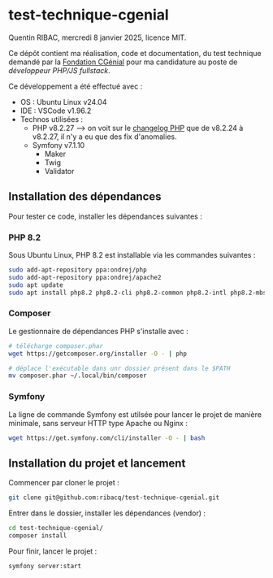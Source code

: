 # test-technique-cgenial
Quentin RIBAC, mercredi 8 janvier 2025, licence MIT.

Ce dépôt contient ma réalisation, code et documentation, du test technique demandé par la [Fondation CGénial](https://www.cgenial.org/) pour ma candidature au poste de _développeur PHP/JS fullstack_.

Ce développement a été effectué avec :

- OS : Ubuntu Linux v24.04
- IDE : VSCode v1.96.2
- Technos utilisées :
  - PHP v8.2.27 --> on voit sur le [changelog PHP](https://www.php.net/ChangeLog-8.php#PHP_8_2) que de v8.2.24 à v8.2.27, il n'y a eu que des fix d'anomalies.
  - Symfony v7.1.10
    - Maker
    - Twig
    - Validator

## Installation des dépendances
Pour tester ce code, installer les dépendances suivantes :

### PHP 8.2
Sous Ubuntu Linux, PHP 8.2 est installable via les commandes suivantes :

```bash
sudo add-apt-repository ppa:ondrej/php
sudo add-apt-repository ppa:ondrej/apache2
sudo apt update
sudo apt install php8.2 php8.2-cli php8.2-common php8.2-intl php8.2-mbstring php8.2-opcache php8.2-readline php8.2-xdebug php8.2-xml
```

### Composer
Le gestionnaire de dépendances PHP s'installe avec :

```bash
# télécharge composer.phar
wget https://getcomposer.org/installer -O - | php

# déplace l'exécutable dans unr dossier présent dans le $PATH
mv composer.phar ~/.local/bin/composer
```

### Symfony
La ligne de commande Symfony est utilsée pour lancer le projet de manière minimale, sans serveur HTTP type Apache ou Nginx :

```bash
wget https://get.symfony.com/cli/installer -O - | bash
```

## Installation du projet et lancement
Commencer par cloner le projet :

```bash
git clone git@github.com:ribacq/test-technique-cgenial.git
```

Entrer dans le dossier, installer les dépendances (vendor) :

```bash
cd test-technique-cgenial/
composer install
```

Pour finir, lancer le projet :
```bash
symfony server:start
```
